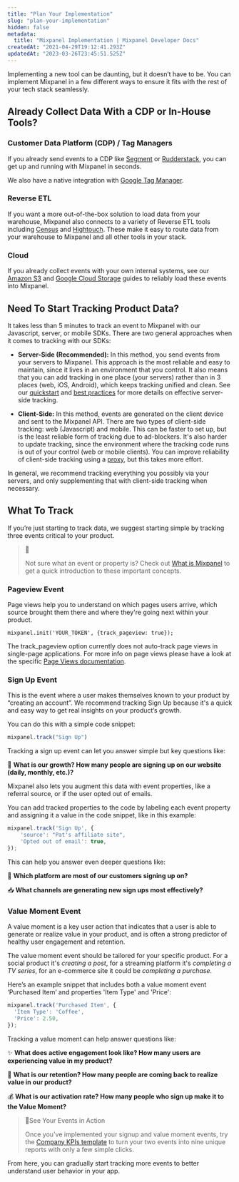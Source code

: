 ```yaml
---
title: "Plan Your Implementation"
slug: "plan-your-implementation"
hidden: false
metadata: 
  title: "Mixpanel Implementation | Mixpanel Developer Docs"
createdAt: "2021-04-29T19:12:41.293Z"
updatedAt: "2023-03-26T23:45:51.525Z"
---
```

Implementing a new tool can be daunting, but it doesn’t have to be. You can implement Mixpanel in a few different ways to ensure it fits with the rest of your tech stack seamlessly.

## Already Collect Data With a CDP or In-House Tools?
### Customer Data Platform (CDP) / Tag Managers
If you already send events to a CDP like [Segment](https://segment.com/docs/connections/destinations/catalog/actions-mixpanel/) or [Rudderstack](https://rudderstack.com/integration/mixpanel/), you can get up and running with Mixpanel in seconds.

We also have a native integration with [Google Tag Manager](https://github.com/mixpanel/mixpanel-gtm-template#readme).

### Reverse ETL
If you want a more out-of-the-box solution to load data from your warehouse, Mixpanel also connects to a variety of Reverse ETL tools including [Census](https://docs.getcensus.com/destinations/mixpanel) and [Hightouch](https://hightouch.io/docs/destinations/mixpanel/). These make it easy to route data from your warehouse to Mixpanel and all other tools in your stack.

### Cloud
If you already collect events with your own internal systems, see our [Amazon S3](/docs/tracking/integrations/s3-import) and [Google Cloud Storage](/docs/tracking/integrations/gcs-import) guides to reliably load these events into Mixpanel.

## Need To Start Tracking Product Data?
It takes less than 5 minutes to track an event to Mixpanel with our Javascript, server, or mobile SDKs. There are two general approaches when it comes to tracking with our SDKs:

* **Server-Side (Recommended):** In this method, you send events from your servers to Mixpanel. This approach is the most reliable and easy to maintain, since it lives in an environment that you control. It also means that you can add tracking in one place (your servers) rather than in 3 places (web, iOS, Android), which keeps tracking unified and clean. See our [quickstart](/docs/tracking/server) and [best practices](/docs/tracking/how-tos/effective-server) for more details on effective server-side tracking.

* **Client-Side:** In this method, events are generated on the client device and sent to the Mixpanel API. There are two types of client-side tracking: web (Javascript) and mobile. This can be faster to set up, but is the least reliable form of tracking due to ad-blockers. It's also harder to update tracking, since the environment where the tracking code runs is out of your control (web or mobile clients). You can improve reliability of client-side tracking using a [proxy](/docs/tracking/how-tos/tracking-via-proxy), but this takes more effort.

In general, we recommend tracking everything you possibly via your servers, and only supplementing that with client-side tracking when necessary.

## What To Track
If you’re just starting to track data, we suggest starting simple by tracking three events critical to your product.

> 📘
>
> Not sure what an event or property is? Check out [What is Mixpanel](/docs/getting-started/what-is-mixpanel) to get a quick introduction to these important concepts.

### Pageview Event
Page views help you to understand on which pages users arrive, which source brought them there and where they're going next within your product.

```mixpanel.init('YOUR_TOKEN', {track_pageview: true});```

The track_pageview option currently does not auto-track page views in single-page applications.
For more info on page views please have a look at the specific [Page Views documentation](docs/tracking/reference/javascript#tracking-page-views). 

### Sign Up Event
This is the event where a user makes themselves known to your product by “creating an account”. We recommend tracking Sign Up because it's a quick and easy way to get real insights on your product’s growth.

You can do this with a simple code snippet:
```javascript
mixpanel.track("Sign Up")
```
Tracking a sign up event can let you answer simple but key questions like:

🌱 **What is our growth? How many people are signing up on our website (daily, monthly, etc.)?**

Mixpanel also lets you augment this data with event properties, like a referral source, or if the user opted out of emails.

You can add tracked properties to the code by labeling each event property and assigning it a value in the code snippet, like in this example:
```javascript
mixpanel.track('Sign Up', {
	'source': "Pat's affiliate site",
	'Opted out of email': true,
});
```
This can help you answer even deeper questions like:

📲 **Which platform are most of our customers signing up on?**

📥 **What channels are generating new sign ups most effectively?**

### Value Moment Event
A value moment is a key user action that indicates that a user is able to generate or realize value in your product, and is often a strong predictor of healthy user engagement and retention.

The value moment event should be tailored for your specific product. For a social product it's _creating a post_, for a streaming platform it's _completing a TV series_, for an e-commerce site it could be _completing a purchase_.

Here’s an example snippet that includes both a value moment event ‘Purchased Item’ and properties 'Item Type' and 'Price':
```javascript
mixpanel.track('Purchased Item', {
  'Item Type': 'Coffee',
  'Price': 2.50,
});
```
Tracking a value moment can help answer questions like:

✨ **What does active engagement look like? How many users are experiencing value in my product?**

💞 **What is our retention? How many people are coming back to realize value in our product?**

💰 **What is our activation rate? How many people who sign up make it to the Value Moment?**

> 📘See Your Events in Action
>
> Once you've implemented your signup and value moment events, try the [Company KPIs template](https://mixpanel.com/project?show-event-translator=true) to turn your two events into nine unique reports with only a few simple clicks.

From here, you can gradually start tracking more events to better understand user behavior in your app.

